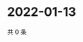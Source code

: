 # 2022-01-13

共 0 条

<!-- BEGIN WEIBO -->
<!-- 最后更新时间 Thu Jan 13 2022 04:00:38 GMT+0800 (China Standard Time) -->

<!-- END WEIBO -->
